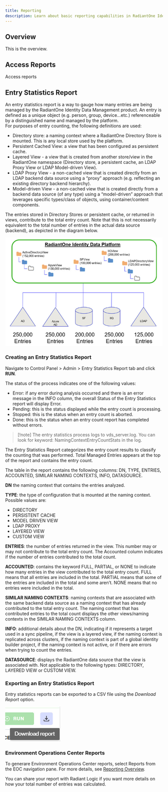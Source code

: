 ```yaml
---
title: Reporting
description: Learn about basic reporting capabilities in RadiantOne Identity Data Management
---
```


## Overview

This is the overview.

## Access Reports

Access reports 

## Entry Statistics Report

An entry statistics report is a way to gauge how many entries are being managed by the RadiantOne Identity Data Management product.
An entry is defined as a unique object (e.g. person, group, device…etc.) referenceable by a distinguished name and managed by the platform.   
For purposes of entry counting, the following definitions are used: 

-  Directory store: a naming context where a RadiantOne Directory Store is mounted. This is any local store used by the platform.
-  Persistent Cached View: a view that has been configured as persistent cache.
-  Layered View - a view that is created from another store/view in the RadiantOne namespace (Directory store, a persistent cache, an LDAP Proxy View or LDAP Model-driven View).
-  LDAP Proxy View - a non-cached view that is created directly from an LDAP backend data source using a “proxy” approach (e.g. reflecting an existing directory backend hierarchy).
-  Model-driven View -  a non-cached view that is created directly from a backend data source (of any type) using a “model-driven” approach that leverages specific types/class of objects, using container/content components. 

The entries stored in Directory Stores or persistent cache, or returned in views, contribute to the total entry count. Note that this is not necessarily equivalent to the total number of entries in the actual data source (backend), as depicted in the diagram below. 

![Identity View Example for Entry Stats](Media/entry-stat-example.jpg)

### Creating an Entry Statistics Report

Navigate to Control Panel > Admin > Entry Statistics Report tab and click **RUN**.

The status of the process indicates one of the following values: 

-  Error: if any error during analysis occurred and there is an error message in the INFO column, the overall Status of the Entry Statistics report will display Error.
-  Pending: this is the status displayed while the entry count is processing.
-  Stopped: this is the status when an entry count is aborted.
-  Done: this is the status when an entry count report has completed without errors. 

>[!note] The entry statistics process logs to vds_server.log. You can look for keyword: NamingContextEntryCountStats in the log. 

The Entry Statistics Report categorizes the entry count results to classify the counting that was performed. Total Managed Entries appears at the top of the report and contains the entry count. 

The table in the report contains the following columns: DN, TYPE, ENTRIES, ACCOUNTED, SIMILAR NAMING CONTEXTS, INFO, DATASOURCE.  

**DN** the naming context that contains the entries analyzed. 

**TYPE**: the type of configuration that is mounted at the naming context. Possible values are: 
-  DIRECTORY
-  PERSISTENT CACHE
-  MODEL DRIVEN VIEW
-  LDAP PROXY
-  LAYERED VIEW
-  CUSTOM VIEW 

**ENTRIES**: the number of entries returned in the view. This number may or may not contribute to the total entry count. The Accounted column indicates if the number of entries contributed to the total count. 

**ACCOUNTED**: contains the keyword FULL, PARTIAL, or NONE to indicate how many entries in the view contributed to the total entry count. FULL means that all entries are included in the total. PARTIAL means that some of the entries are included in the total and some aren’t. NONE means that no entries were included in the total. 

**SIMILAR NAMING CONTEXTS**: naming contexts that are associated with the same backend data source as a naming context that has already contributed to the total entry count. The naming context that has contributed entries to the total count displays the other views/naming contexts in the SIMILAR NAMING CONTEXTS column. 

**INFO**: additional details about the DN, indicating if it represents a target used in a sync pipeline, if the view is a layered view, if the naming context is replicated across clusters, if the naming context is part of a global identity builder project, if the naming context is not active, or if there are errors when trying to count the entries. 

**DATASOURCE**: displays the RadiantOne data source that the view is associated with. Not applicable to the following types: DIRECTORY, LAYERED VIEW or CUSTOM VIEW.

### Exporting an Entry Statistics Report

Entry statistics reports can be exported to a CSV file using the *Download Report* option.

![Download Report](Media/download-report.jpg)

### Environment Operations Center Reports

To generare Environment Operations Center reports, select Reports from the EOC navigation pane. For more details, see [Reporting Overview](/../../eoc/latest/reporting/reporting-overview).


You can share your report with Radiant Logic if you want more details on how your total number of entries was calculated.
